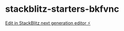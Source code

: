 # stackblitz-starters-bkfvnc

[Edit in StackBlitz next generation editor ⚡️](https://stackblitz.com/~/github.com/BS123123/stackblitz-starters-bkfvnc)